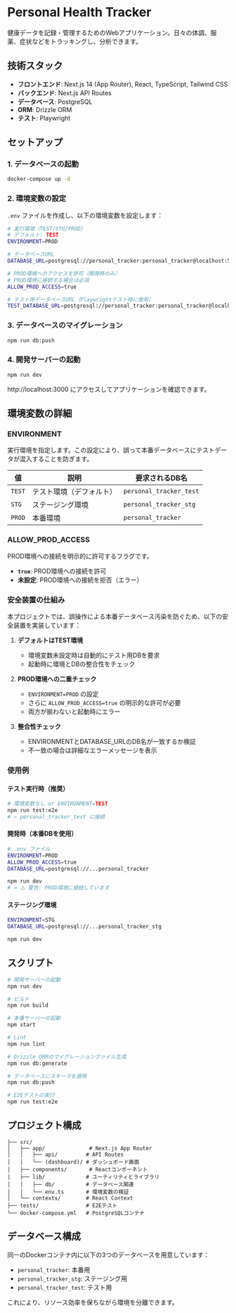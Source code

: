 # Personal Health Tracker

健康データを記録・管理するためのWebアプリケーション。日々の体調、服薬、症状などをトラッキングし、分析できます。

## 技術スタック

- **フロントエンド**: Next.js 14 (App Router), React, TypeScript, Tailwind CSS
- **バックエンド**: Next.js API Routes
- **データベース**: PostgreSQL
- **ORM**: Drizzle ORM
- **テスト**: Playwright

## セットアップ

### 1. データベースの起動

```bash
docker-compose up -d
```

### 2. 環境変数の設定

`.env` ファイルを作成し、以下の環境変数を設定します：

```bash
# 実行環境（TEST/STG/PROD）
# デフォルト: TEST
ENVIRONMENT=PROD

# データベースURL
DATABASE_URL=postgresql://personal_tracker:personal_tracker@localhost:5432/personal_tracker

# PROD環境へのアクセスを許可（開発時のみ）
# PROD環境に接続する場合は必須
ALLOW_PROD_ACCESS=true

# テスト用データベースURL（Playwrightテスト時に使用）
TEST_DATABASE_URL=postgresql://personal_tracker:personal_tracker@localhost:5432/personal_tracker_test
```

### 3. データベースのマイグレーション

```bash
npm run db:push
```

### 4. 開発サーバーの起動

```bash
npm run dev
```

http://localhost:3000 にアクセスしてアプリケーションを確認できます。

## 環境変数の詳細

### ENVIRONMENT

実行環境を指定します。この設定により、誤って本番データベースにテストデータが混入することを防ぎます。

| 値 | 説明 | 要求されるDB名 |
|---|---|---|
| `TEST` | テスト環境（デフォルト） | `personal_tracker_test` |
| `STG` | ステージング環境 | `personal_tracker_stg` |
| `PROD` | 本番環境 | `personal_tracker` |

### ALLOW_PROD_ACCESS

PROD環境への接続を明示的に許可するフラグです。

- **`true`**: PROD環境への接続を許可
- **未設定**: PROD環境への接続を拒否（エラー）

### 安全装置の仕組み

本プロジェクトでは、誤操作による本番データベース汚染を防ぐため、以下の安全装置を実装しています：

1. **デフォルトはTEST環境**
   - 環境変数未設定時は自動的にテスト用DBを要求
   - 起動時に環境とDBの整合性をチェック

2. **PROD環境への二重チェック**
   - `ENVIRONMENT=PROD` の設定
   - さらに `ALLOW_PROD_ACCESS=true` の明示的な許可が必要
   - 両方が揃わないと起動時にエラー

3. **整合性チェック**
   - ENVIRONMENTとDATABASE_URLのDB名が一致するか検証
   - 不一致の場合は詳細なエラーメッセージを表示

### 使用例

#### テスト実行時（推奨）

```bash
# 環境変数なし or ENVIRONMENT=TEST
npm run test:e2e
# → personal_tracker_test に接続
```

#### 開発時（本番DBを使用）

```bash
# .env ファイル
ENVIRONMENT=PROD
ALLOW_PROD_ACCESS=true
DATABASE_URL=postgresql://...personal_tracker

npm run dev
# → ⚠️ 警告: PROD環境に接続しています
```

#### ステージング環境

```bash
ENVIRONMENT=STG
DATABASE_URL=postgresql://...personal_tracker_stg

npm run dev
```

## スクリプト

```bash
# 開発サーバーの起動
npm run dev

# ビルド
npm run build

# 本番サーバーの起動
npm start

# Lint
npm run lint

# Drizzle ORMのマイグレーションファイル生成
npm run db:generate

# データベースにスキーマを適用
npm run db:push

# E2Eテストの実行
npm run test:e2e
```

## プロジェクト構成

```
├── src/
│   ├── app/              # Next.js App Router
│   │   ├── api/         # API Routes
│   │   └── (dashboard)/ # ダッシュボード画面
│   ├── components/       # Reactコンポーネント
│   ├── lib/             # ユーティリティとライブラリ
│   │   ├── db/          # データベース関連
│   │   └── env.ts       # 環境変数の検証
│   └── contexts/        # React Context
├── tests/               # E2Eテスト
└── docker-compose.yml   # PostgreSQLコンテナ
```

## データベース構成

同一のDockerコンテナ内に以下の3つのデータベースを用意しています：

- `personal_tracker`: 本番用
- `personal_tracker_stg`: ステージング用
- `personal_tracker_test`: テスト用

これにより、リソース効率を保ちながら環境を分離できます。

